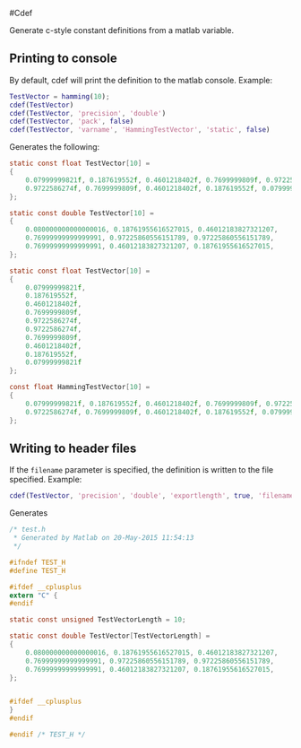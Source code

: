 #Cdef

Generate c-style constant definitions from a matlab variable.

## Printing to console
By default, cdef will print the definition to the matlab console.
Example:

```matlab
TestVector = hamming(10);
cdef(TestVector)
cdef(TestVector, 'precision', 'double')
cdef(TestVector, 'pack', false)
cdef(TestVector, 'varname', 'HammingTestVector', 'static', false)
```

Generates the following:

```c
static const float TestVector[10] =
{
    0.07999999821f, 0.187619552f, 0.4601218402f, 0.7699999809f, 0.9722586274f, 
    0.9722586274f, 0.7699999809f, 0.4601218402f, 0.187619552f, 0.07999999821f
};

static const double TestVector[10] =
{
    0.080000000000000016, 0.18761955616527015, 0.46012183827321207, 
    0.76999999999999991, 0.97225860556151789, 0.97225860556151789, 
    0.76999999999999991, 0.46012183827321207, 0.18761955616527015, 
};

static const float TestVector[10] =
{
    0.07999999821f,
    0.187619552f,
    0.4601218402f,
    0.7699999809f,
    0.9722586274f,
    0.9722586274f,
    0.7699999809f,
    0.4601218402f,
    0.187619552f,
    0.07999999821f
};

const float HammingTestVector[10] =
{
    0.07999999821f, 0.187619552f, 0.4601218402f, 0.7699999809f, 0.9722586274f, 
    0.9722586274f, 0.7699999809f, 0.4601218402f, 0.187619552f, 0.07999999821f
};
```

## Writing to header files
If the `filename` parameter is specified, the definition is written to the file specified.
Example:

```matlab
cdef(TestVector, 'precision', 'double', 'exportlength', true, 'filename', 'test.h')
```
Generates

```c
/* test.h
 * Generated by Matlab on 20-May-2015 11:54:13
 */

#ifndef TEST_H
#define TEST_H

#ifdef __cplusplus
extern "C" {
#endif

static const unsigned TestVectorLength = 10;

static const double TestVector[TestVectorLength] =
{
    0.080000000000000016, 0.18761955616527015, 0.46012183827321207, 
    0.76999999999999991, 0.97225860556151789, 0.97225860556151789, 
    0.76999999999999991, 0.46012183827321207, 0.18761955616527015, 
};


#ifdef __cplusplus
}
#endif

#endif /* TEST_H */
```
